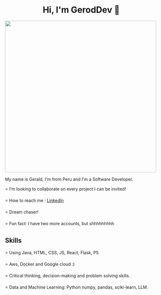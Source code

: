 
<div align="center">
<h1 align="center">Hi, I'm GerodDev 👋</h1>
</div>
<img src="https://i.imgur.com/3X9pscf.jpeg" height="500">









My name is Gerald, I'm from Peru and I'm a Software Developer.

⭐ I’m looking to collaborate on every project I can be invited!

⭐ How to reach me : [LinkedIn](https://www.linkedin.com/in/gerald-rodriguez-anaya/)

⭐ Dream chaser!

⭐ Fun fact: I have two more accounts, but shhhhhhhhh

## Skills

⭐ Using Java, HTML, CSS, JS, React, Flask, P5

⭐ Aws, Docker and Google cloud :)

⭐ Critical thinking, decision-making and problem solving skills.

⭐ Data and Machine Learning: Python numpy, pandas, sciki-learn, LLM.

 
<!---
naohchan/naohchan is a ✨ special ✨ repository because its `README.md` (this file) appears on your GitHub profile.
You can click the Preview link to take a look at your changes.
--->
